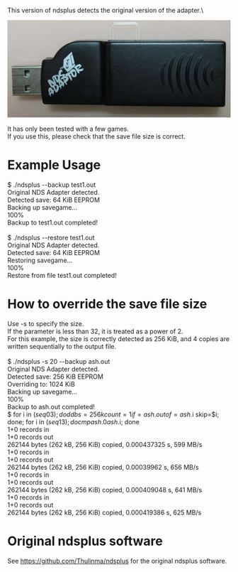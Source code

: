 This version of ndsplus detects the original version of the adapter.\

![Original EMS NDS Adaptor](original-nds-adaptor.jpg?raw=true "Original EMS NDS Adaptor")

It has only been tested with a few games.\
If you use this, please check that the save file size is correct.

Example Usage
=============

$ ./ndsplus --backup test1.out\
Original NDS Adapter detected.\
Detected save: 64 KiB EEPROM\
Backing up savegame...\
100%   \
Backup to test1.out completed!\
\
$ ./ndsplus --restore test1.out \
Original NDS Adapter detected.\
Detected save: 64 KiB EEPROM\
Restoring savegame...\
100%   \
Restore from file test1.out completed!

How to override the save file size
==================================

Use -s to specify the size.\
If the parameter is less than 32, it is treated as a power of 2.\
For this example, the size is correctly detected as 256 KiB, and 4 copies are written sequentially to the output file.\
\
$ ./ndsplus -s 20 --backup ash.out\
Original NDS Adapter detected.\
Detected save: 256 KiB EEPROM\
Overriding to: 1024 KiB\
Backing up savegame...\
100%   \
Backup to ash.out completed!\
$ for i in $(seq 0 3); do dd bs=256k count=1 if=ash.out of=ash.$i skip=$i; done; for i in $(seq 1 3); do cmp ash.0 ash.$i; done\
1+0 records in\
1+0 records out\
262144 bytes (262 kB, 256 KiB) copied, 0.000437325 s, 599 MB/s\
1+0 records in\
1+0 records out\
262144 bytes (262 kB, 256 KiB) copied, 0.00039962 s, 656 MB/s\
1+0 records in\
1+0 records out\
262144 bytes (262 kB, 256 KiB) copied, 0.000409048 s, 641 MB/s\
1+0 records in\
1+0 records out\
262144 bytes (262 kB, 256 KiB) copied, 0.000419386 s, 625 MB/s

Original ndsplus software
=========================

See https://github.com/Thulinma/ndsplus for the original ndsplus software.
